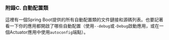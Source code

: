 ### 附錄C. 自動配置類

這裡有一個Spring Boot提供的所有自動配置類的文件鏈接和源碼列表。也要記著看一下你的應用都開啟了哪些自動配置（使用`--debug`或`-Debug`啟動應用，或在一個Actuator應用中使用`autoconfig`端點）。










